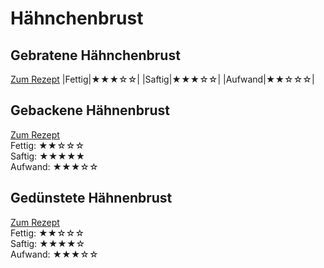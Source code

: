 # Hähnchenbrust

## Gebratene Hähnchenbrust
[Zum Rezept](Gebratene_Haehnchenbrust.md)
|Fettig|★★★☆☆|
|Saftig|★★★☆☆|
|Aufwand|★★☆☆☆|

## Gebackene Hähnenbrust
[Zum Rezept](Gebackene_Haehnchenbrust.md)\
Fettig:  ★★☆☆☆\
Saftig:  ★★★★★\
Aufwand: ★★★☆☆

## Gedünstete Hähnenbrust
[Zum Rezept](Geduenstete_Haehnchenbrust.md)\
Fettig:  ★★☆☆☆\
Saftig:  ★★★★☆\
Aufwand: ★★★☆☆


